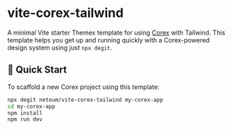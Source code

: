 # vite-corex-tailwind

A minimal Vite starter Themex template for using [Corex](https://github.com/netoum/corex) with Tailwind. This template helps you get up and running quickly with a Corex-powered design system using just `npx degit`.

## 🚀 Quick Start

To scaffold a new Corex project using this template:

```bash
npx degit netoum/vite-corex-tailwind my-corex-app
cd my-corex-app
npm install
npm run dev
